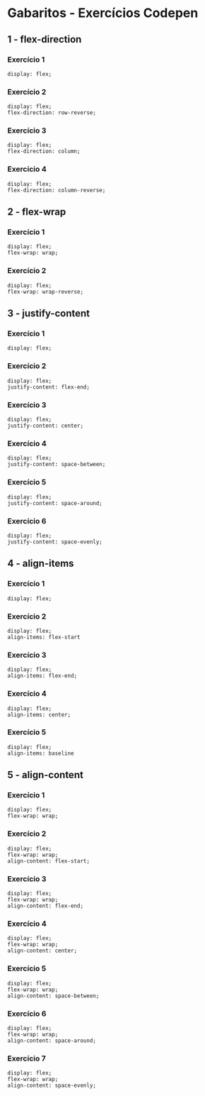 # Gabaritos - Exercícios Codepen

## 1 - flex-direction

### Exercício 1
```
display: flex;
```

### Exercício 2
```
display: flex;
flex-direction: row-reverse;
```

### Exercício 3
```
display: flex;
flex-direction: column;

```

### Exercício 4
```
display: flex;
flex-direction: column-reverse;
```

## 2 - flex-wrap

### Exercício 1
```
display: flex;
flex-wrap: wrap;
```

### Exercício 2
```
display: flex;
flex-wrap: wrap-reverse;
```
## 3 - justify-content

### Exercício 1
```
display: flex;
```

### Exercício 2
```
display: flex;
justify-content: flex-end;
```

### Exercício 3
```
display: flex;
justify-content: center;
```

### Exercício 4
```
display: flex;
justify-content: space-between;
```

### Exercício 5
```
display: flex;
justify-content: space-around;
```

### Exercício 6
```
display: flex;
justify-content: space-evenly;
```

## 4 - align-items

### Exercício 1
```
display: flex;
```

### Exercício 2
```
display: flex;
align-items: flex-start
```

### Exercício 3
```
display: flex;
align-items: flex-end;
```

### Exercício 4
```
display: flex;
align-items: center;
```

### Exercício 5
```
display: flex;
align-items: baseline
```

## 5 - align-content

### Exercício 1
```
display: flex;
flex-wrap: wrap;
```

### Exercício 2
```
display: flex;
flex-wrap: wrap;
align-content: flex-start;
```

### Exercício 3
```
display: flex;
flex-wrap: wrap;
align-content: flex-end;
```

### Exercício 4
```
display: flex;
flex-wrap: wrap;
align-content: center;
```

### Exercício 5
```
display: flex;
flex-wrap: wrap;
align-content: space-between;
```

### Exercício 6
```
display: flex;
flex-wrap: wrap;
align-content: space-around;
```

### Exercício 7
```
display: flex;
flex-wrap: wrap;
align-content: space-evenly;
```

